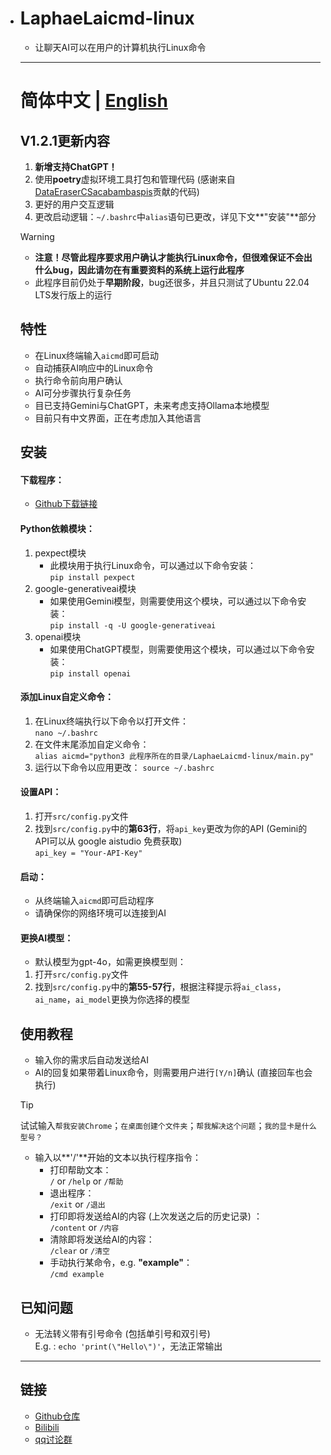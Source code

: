 - # LaphaeLaicmd-linux

  - 让聊天AI可以在用户的计算机执行Linux命令

  ---

  # 简体中文 | [English](https://github.com/LaphaeL12304/LaphaeLaicmd-linux/blob/main/README.md)

  ## V1.2.1更新内容

  1. **新增支持ChatGPT！**
  2. 使用**poetry**虚拟环境工具打包和管理代码 (感谢来自[DataEraserC](https://github.com/DataEraserC)[Sacabambaspis](https://github.com/DataEraserC)贡献的代码)
  3. 更好的用户交互逻辑
  4. 更改启动逻辑：`~/.bashrc`中`alias`语句已更改，详见下文**"安装"**部分

  > [!WARNING]
  >
  > - **注意！尽管此程序要求用户确认才能执行Linux命令，但很难保证不会出什么bug，因此请勿在有重要资料的系统上运行此程序**
  > - 此程序目前仍处于**早期阶段**，bug还很多，并且只测试了Ubuntu 22.04 LTS发行版上的运行

  ## 特性

  - 在Linux终端输入`aicmd`即可启动
  - 自动捕获AI响应中的Linux命令
  - 执行命令前向用户确认
  - AI可分步骤执行复杂任务
  - 目已支持Gemini与ChatGPT，未来考虑支持Ollama本地模型
  - 目前只有中文界面，正在考虑加入其他语言
  
  ## 安装
  
  #### 下载程序：
  
  - [Github下载链接](https://github.com/LaphaeL12304/LaphaeLaicmd-linux/archive/refs/heads/main.zip)
  
  #### Python依赖模块：
  
  1. pexpect模块
     - 此模块用于执行Linux命令，可以通过以下命令安装：  
       `pip install pexpect`
  2. google-generativeai模块
     - 如果使用Gemini模型，则需要使用这个模块，可以通过以下命令安装：  
       `pip install -q -U google-generativeai`
  3. openai模块
     - 如果使用ChatGPT模型，则需要使用这个模块，可以通过以下命令安装：  
       `pip install openai`
  
  #### 添加Linux自定义命令：
  
  1. 在Linux终端执行以下命令以打开文件：  
     `nano ~/.bashrc`
  2. 在文件末尾添加自定义命令：  
     `alias aicmd="python3 此程序所在的目录/LaphaeLaicmd-linux/main.py"`
  3. 运行以下命令以应用更改：
     `source ~/.bashrc`
  
  #### 设置API：
  
  1. 打开`src/config.py`文件
  2. 找到`src/config.py`中的**第63行**，将`api_key`更改为你的API (Gemini的API可以从 google aistudio 免费获取)  
     `api_key = "Your-API-Key"`
  
  #### 启动：
  
  - 从终端输入`aicmd`即可启动程序
  - 请确保你的网络环境可以连接到AI
  
  #### 更换AI模型：
  
  - 默认模型为gpt-4o，如需更换模型则：
  
  1. 打开`src/config.py`文件
  2. 找到`src/config.py`中的**第55-57行**，根据注释提示将`ai_class`，`ai_name`，`ai_model`更换为你选择的模型
  
  ## 使用教程
  
  - 输入你的需求后自动发送给AI
  - AI的回复如果带着Linux命令，则需要用户进行`[Y/n]`确认 (直接回车也会执行)
  
  > [!TIP]
  >
  > 试试输入`帮我安装Chrome`；`在桌面创建个文件夹`；`帮我解决这个问题`；`我的显卡是什么型号？`
  
  - 输入以**'/'**开始的文本以执行程序指令：
    - 打印帮助文本：  
      `/` or `/help` or `/帮助` 
    - 退出程序：  
      `/exit` or `/退出`
    - 打印即将发送给AI的内容 (上次发送之后的历史记录) ：  
      `/content` or `/内容`
    - 清除即将发送给AI的内容：  
      `/clear` or `/清空`
    - 手动执行某命令，e.g. **"example"**：  
      `/cmd example`
  
  ## 已知问题
  
  - 无法转义带有引号命令 (包括单引号和双引号)  
    E.g. : `echo 'print(\"Hello\")'`，无法正常输出
  
  ---
  
  ## 链接
  
  - [Github仓库](https://github.com/LaphaeL12304/LaphaeLaicmd-linux)
  - [Bilibili](https://space.bilibili.com/454973135?spm_id_from=333.337.0.0)
  - [qq讨论群](http://qm.qq.com/cgi-bin/qm/qr?_wv=1027&k=hE0n_WloYeCndEoIMKjXK5V13yFhswDC&authKey=escV%2FqTpM7dCaNduH1ibLzhp1rIxMCE%2FiMH07XES9Z3yXC9iWbgWkW4h7nPZ7hHJ&noverify=0&group_code=893275911)
